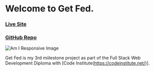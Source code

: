 # Welcome to Get Fed. 

### [Live Site](https://github.com/Craig-Ryan/get-fed-MS3)

### [GitHub Repo](https://github.com/Craig-Ryan/get-fed-MS3)


![Am I Responsive Image](https://codeinstitute.s3.amazonaws.com/fullstack/ci_logo_small.png)

Get Fed is my 3rd miilestone project as part of the Full Stack Web Development Diploma with [Code Institute(https://codeinstitute.net/)]. 